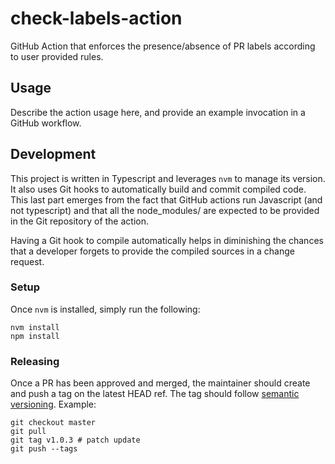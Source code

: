 # check-labels-action

GitHub Action that enforces the presence/absence of PR labels according to user provided rules.

## Usage

Describe the action usage here, and provide an example invocation in a GitHub workflow.

## Development

This project is written in Typescript and leverages `nvm` to manage its version. It also uses Git hooks
to automatically build and commit compiled code. This last part emerges from the fact that GitHub actions
run Javascript (and not typescript) and that all the node_modules/ are expected to be provided in the Git
repository of the action.

Having a Git hook to compile automatically helps in diminishing the chances that a developer forgets to
provide the compiled sources in a change request.

### Setup

Once `nvm` is installed, simply run the following:

```
nvm install
npm install
``` 

### Releasing

Once a PR has been approved and merged, the maintainer should create and push a tag on the latest HEAD ref.
The tag should follow [semantic versioning](https://semver.org/). Example:

```shell
git checkout master
git pull
git tag v1.0.3 # patch update
git push --tags
```
